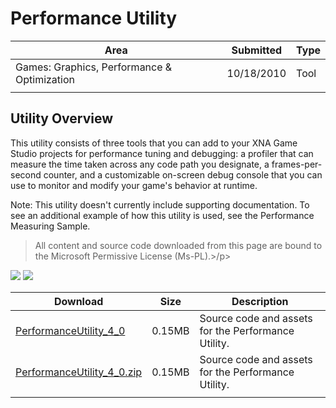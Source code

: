 # Performance Utility

|Area|Submitted|Type|
|-|-|-|
Games: Graphics, Performance & Optimization|10/18/2010|Tool
||||

## Utility Overview

This utility consists of three tools that you can add to your XNA Game Studio projects for performance tuning and debugging: a profiler that can measure the time taken across any code path you designate, a frames-per-second counter, and a customizable on-screen debug console that you can use to monitor and modify your game's behavior at runtime.

Note: This utility doesn't currently include supporting documentation. To see an additional example of how this utility is used, see the Performance Measuring Sample.

> All content and source code downloaded from this page are bound to the Microsoft Permissive License (Ms-PL).>/p>

![](https://github.com/simondarksidej/XNAGameStudio/blob/master/Images/debugsample1.png?raw=true)
![](https://github.com/simondarksidej/XNAGameStudio/blob/master/Images/debugsample2.png?raw=true)

Download | Size | Description
---|---|---|
[PerformanceUtility_4_0](https://github.com/simondarksidej/XNAGameStudio/tree/master/Samples/PerformanceUtility_4_0) | 0.15MB | Source code and assets for the Performance Utility.
[PerformanceUtility_4_0.zip](https://github.com/simondarksidej/XNAGameStudioZips/raw/zips/PerformanceUtility_4_0.zip) | 0.15MB | Source code and assets for the Performance Utility.
||||
